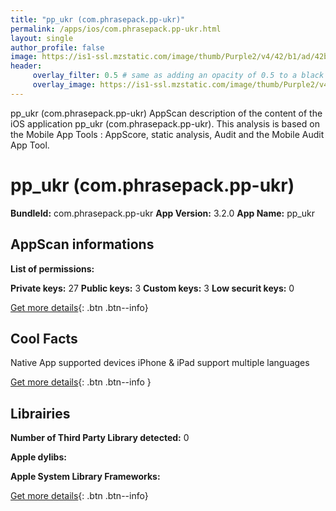 ```yaml
---
title: "pp_ukr (com.phrasepack.pp-ukr)"
permalink: /apps/ios/com.phrasepack.pp-ukr.html
layout: single
author_profile: false
image: https://is1-ssl.mzstatic.com/image/thumb/Purple2/v4/42/b1/ad/42b1ad3b-5560-80a1-42b6-531c1505ff41/mzl.vkbunslq.jpg/512x512bb.jpg
header: 
     overlay_filter: 0.5 # same as adding an opacity of 0.5 to a black background
     overlay_image: https://is1-ssl.mzstatic.com/image/thumb/Purple2/v4/42/b1/ad/42b1ad3b-5560-80a1-42b6-531c1505ff41/mzl.vkbunslq.jpg/512x512bb.jpg
---
```

pp_ukr (com.phrasepack.pp-ukr) AppScan description of the content of the iOS application pp_ukr (com.phrasepack.pp-ukr). This analysis is based on the Mobile App Tools : AppScore, static analysis, Audit and the Mobile Audit App Tool.

# pp_ukr (com.phrasepack.pp-ukr)

**BundleId:** com.phrasepack.pp-ukr
**App Version:** 3.2.0
**App Name:** pp_ukr


## AppScan informations 

**List of permissions:** 
  
  
**Private keys:** 27
**Public keys:** 3
**Custom keys:** 3
**Low securit keys:** 0
  
[Get more details](/pricing.html){: .btn .btn--info}

## Cool Facts

Native App
supported devices iPhone & iPad
support multiple languages
  
[Get more details](/pricing.html){: .btn .btn--info }

## Librairies 
**Number of Third Party Library detected:** 0


**Apple dylibs:**


**Apple System Library Frameworks:**


  
[Get more details](/pricing.html){: .btn .btn--info}

